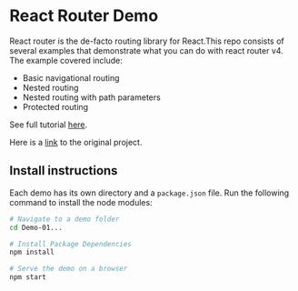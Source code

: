 # React Router Demo

React router is the de-facto routing library for React.This repo consists of several examples that demonstrate what you can do with react router v4. The example covered include:

- Basic navigational routing
- Nested routing
- Nested routing with path parameters
- Protected routing

See full tutorial [here](https://www.sitepoint.com/react-router-v4-complete-guide/).

Here is a [link](https://github.com/blizzerand/react-router-v4-demo) to the original project.

## Install instructions

Each demo has its own directory and a `package.json` file. Run the following command to install the node modules:

```bash
# Navigate to a demo folder
cd Demo-01...

# Install Package Dependencies
npm install

# Serve the demo on a browser
npm start
```
